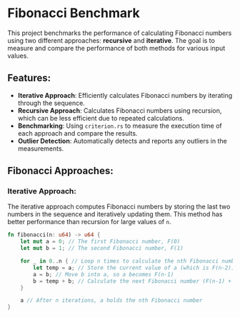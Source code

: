 # Fibonacci Benchmark

This project benchmarks the performance of calculating Fibonacci numbers using two different approaches: **recursive** and **iterative**. The goal is to measure and compare the performance of both methods for various input values.

## Features:

- **Iterative Approach**: Efficiently calculates Fibonacci numbers by iterating through the sequence.
- **Recursive Approach**: Calculates Fibonacci numbers using recursion, which can be less efficient due to repeated calculations.
- **Benchmarking**: Using `criterion.rs` to measure the execution time of each approach and compare the results.
- **Outlier Detection**: Automatically detects and reports any outliers in the measurements.

## Fibonacci Approaches:

### Iterative Approach:

The iterative approach computes Fibonacci numbers by storing the last two numbers in the sequence and iteratively updating them. This method has better performance than recursion for large values of `n`.

```rust
fn fibonacci(n: u64) -> u64 {
    let mut a = 0; // The first Fibonacci number, F(0)
    let mut b = 1; // The second Fibonacci number, F(1)

    for _ in 0..n { // Loop n times to calculate the nth Fibonacci number
        let temp = a; // Store the current value of a (which is F(n-2))
        a = b; // Move b into a, so a becomes F(n-1)
        b = temp + b; // Calculate the next Fibonacci number (F(n-1) + F(n-2)) and store in b
    }

    a // After n iterations, a holds the nth Fibonacci number
}
```
